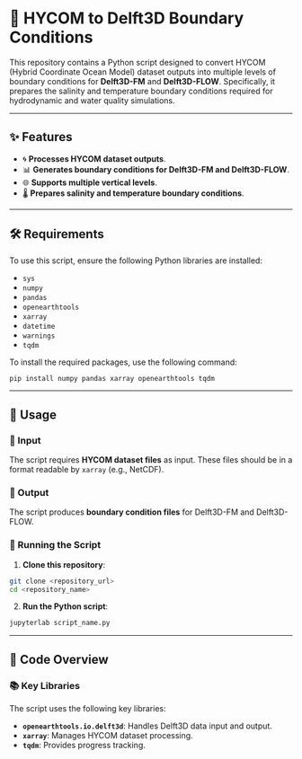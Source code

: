 # 🌊 HYCOM to Delft3D Boundary Conditions

This repository contains a Python script designed to convert HYCOM (Hybrid Coordinate Ocean Model) dataset outputs into multiple levels of boundary conditions for **Delft3D-FM** and **Delft3D-FLOW**. Specifically, it prepares the salinity and temperature boundary conditions required for hydrodynamic and water quality simulations.

---

## ✨ Features
- 🌀 **Processes HYCOM dataset outputs**.
- 📊 **Generates boundary conditions for Delft3D-FM and Delft3D-FLOW**.
- 🌐 **Supports multiple vertical levels**.
- 🌡️ **Prepares salinity and temperature boundary conditions**.

---

## 🛠️ Requirements

To use this script, ensure the following Python libraries are installed:

- `sys`
- `numpy`
- `pandas`
- `openearthtools`
- `xarray`
- `datetime`
- `warnings`
- `tqdm`

To install the required packages, use the following command:

```bash
pip install numpy pandas xarray openearthtools tqdm
```

---

## 🚀 Usage

### 🔹 Input
The script requires **HYCOM dataset files** as input. These files should be in a format readable by `xarray` (e.g., NetCDF).

### 🔹 Output
The script produces **boundary condition files** for Delft3D-FM and Delft3D-FLOW.

### 🔹 Running the Script
1. **Clone this repository**:

```bash
git clone <repository_url>
cd <repository_name>
```

2. **Run the Python script**:

```bash
jupyterlab script_name.py
```

---

## 📂 Code Overview

### 📚 Key Libraries
The script uses the following key libraries:
- **`openearthtools.io.delft3d`**: Handles Delft3D data input and output.
- **`xarray`**: Manages HYCOM dataset processing.
- **`tqdm`**: Provides progress tracking.
